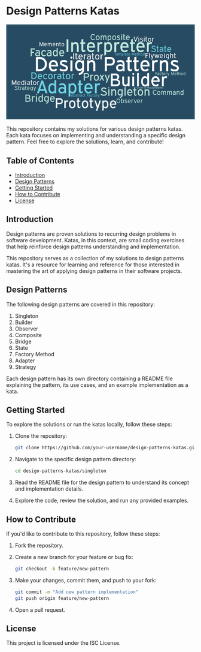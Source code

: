 # Design Patterns Katas

![Design Patterns](design_patterns_image.png)

This repository contains my solutions for various design patterns katas. Each kata focuses on implementing and understanding a specific design pattern. Feel free to explore the solutions, learn, and contribute!

## Table of Contents

- [Introduction](#introduction)
- [Design Patterns](#design-patterns)
- [Getting Started](#getting-started)
- [How to Contribute](#how-to-contribute)
- [License](#license)

## Introduction

Design patterns are proven solutions to recurring design problems in software development. Katas, in this context, are small coding exercises that help reinforce design patterns understanding and implementation.

This repository serves as a collection of my solutions to design patterns katas. It's a resource for learning and reference for those interested in mastering the art of applying design patterns in their software projects.

## Design Patterns

The following design patterns are covered in this repository:

1. Singleton
2. Builder
3. Observer
4. Composite
5. Bridge
6. State
7. Factory Method
8. Adapter
9. Strategy

Each design pattern has its own directory containing a README file explaining the pattern, its use cases, and an example implementation as a kata.

## Getting Started

To explore the solutions or run the katas locally, follow these steps:

1. Clone the repository:

   ```bash
   git clone https://github.com/your-username/design-patterns-katas.git

2. Navigate to the specific design pattern directory:

   ```bash
   cd design-patterns-katas/singleton

3. Read the README file for the design pattern to understand its concept and implementation details.

4. Explore the code, review the solution, and run any provided examples.

## How to Contribute

If you'd like to contribute to this repository, follow these steps:

1. Fork the repository.

2. Create a new branch for your feature or bug fix:

   ```bash
   git checkout -b feature/new-pattern

3. Make your changes, commit them, and push to your fork:

   ```bash
   git commit -m "Add new pattern implementation"
   git push origin feature/new-pattern

4. Open a pull request.

## License

This project is licensed under the ISC License.
